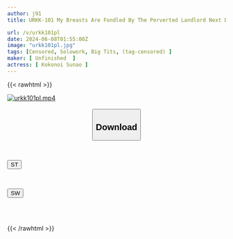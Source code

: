 ```yaml
---
author: j91
title: URKK-101 My Breasts Are Fondled By The Perverted Landlord Next Door And I Get Raped Every Day. Kui Sunao

url: /v/urkk101pl
date: 2024-06-08T01:55:00Z
image: "urkk101pl.jpg"
tags: [Censored, Solowork, Big Tits, (tag-censored)	]
maker: [ Unfinished  ]
actress: [ Kokonoi Sunao ]
---
```



{{< rawhtml >}}

<div class="video" data-videoid="lgl6pdQAlpc7QjJ">
    <a href="javascript:;">
        <img src="/v/urkk101pl/urkk101pl.jpg" width="WIDTH" height="HEIGHT" alt="urkk101pl.mp4" loading="lazy">
    </a>
</div>

<script type="text/javascript" src="https://j91.asia/asset/on-demand-st.js"></script>

<br>
  <link rel="stylesheet" href="https://j91.asia/asset/bs5.css">
  
  <center>
  <button class="btn btn-primary" type="button" data-bs-toggle="collapse" data-bs-target=".multi-collapse" aria-expanded="false" aria-controls="multiCollapseExample1 multiCollapseExample2"><h2>Download</h2></button></center>
</p>
<div class="row">
  <div class="col">
    <div class="collapse multi-collapse" id="multiCollapseExample1">
      <div class="card card-body">
	      	      <br>
<div class="buttons">  
<p><a href="/v/urkk101pl/st.html" target="_blank"><button class="btn-hover color-3"><i class="fa fa-download"></i> ST</button></a></p></div>
    </div>
  </div>
</div>
  <div class="col">
    <div class="collapse multi-collapse" id="multiCollapseExample2">
      <div class="card card-body">
	      <br>
<div class="buttons">
<p><a href="/v/urkk101pl/sw.html" target="_blank"><button class="btn-hover color-2"><i class="fa fa-download"></i> SW</button></a></p></div>
<br><br>
      </div>
    </div>
  </div>
</div>

{{< /rawhtml >}}